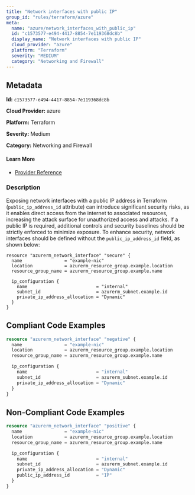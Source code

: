 ```yaml
---
title: "Network interfaces with public IP"
group_id: "rules/terraform/azure"
meta:
  name: "azure/network_interfaces_with_public_ip"
  id: "c1573577-e494-4417-8854-7e119368dc8b"
  display_name: "Network interfaces with public IP"
  cloud_provider: "azure"
  platform: "Terraform"
  severity: "MEDIUM"
  category: "Networking and Firewall"
---
```

## Metadata

**Id:** `c1573577-e494-4417-8854-7e119368dc8b`

**Cloud Provider:** azure

**Platform:** Terraform

**Severity:** Medium

**Category:** Networking and Firewall

#### Learn More

 - [Provider Reference](https://registry.terraform.io/providers/hashicorp/azurerm/latest/docs/resources/network_interface#public_ip_address_id)

### Description

 Exposing network interfaces with a public IP address in Terraform (`public_ip_address_id` attribute) can introduce significant security risks, as it enables direct access from the internet to associated resources, increasing the attack surface for unauthorized access and attacks. If a public IP is required, additional controls and security baselines should be strictly enforced to minimize exposure. To enhance security, network interfaces should be defined without the `public_ip_address_id` field, as shown below:

```
resource "azurerm_network_interface" "secure" {
  name                = "example-nic"
  location            = azurerm_resource_group.example.location
  resource_group_name = azurerm_resource_group.example.name

  ip_configuration {
    name                          = "internal"
    subnet_id                     = azurerm_subnet.example.id
    private_ip_address_allocation = "Dynamic"
  }
}
```


## Compliant Code Examples
```terraform
resource "azurerm_network_interface" "negative" {
  name                = "example-nic"
  location            = azurerm_resource_group.example.location
  resource_group_name = azurerm_resource_group.example.name

  ip_configuration {
    name                          = "internal"
    subnet_id                     = azurerm_subnet.example.id
    private_ip_address_allocation = "Dynamic"
  }
}

```
## Non-Compliant Code Examples
```terraform
resource "azurerm_network_interface" "positive" {
  name                = "example-nic"
  location            = azurerm_resource_group.example.location
  resource_group_name = azurerm_resource_group.example.name

  ip_configuration {
    name                          = "internal"
    subnet_id                     = azurerm_subnet.example.id
    private_ip_address_allocation = "Dynamic"
    public_ip_address_id          = "IP"
  }
}

```